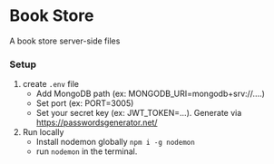 # Book Store

A book store server-side files


### Setup

1. create `.env` file
    - Add MongoDB path (ex: MONGODB_URI=mongodb+srv://....)
    - Set port (ex: PORT=3005)
    - Set your secret key (ex: JWT_TOKEN=...). Generate via https://passwordsgenerator.net/
2. Run locally
    - Install nodemon globally `npm i -g nodemon`
    - run `nodemon` in the terminal.
